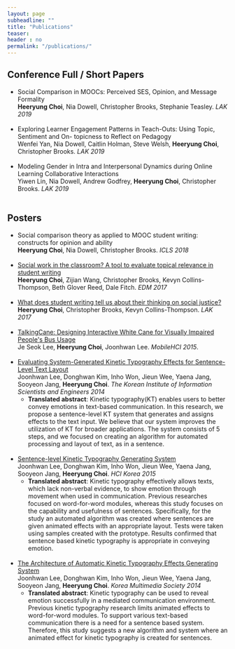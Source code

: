 ```yaml
---
layout: page
subheadline: ""
title: "Publications"
teaser:
header : no
permalink: "/publications/"
---
```

<h2>Conference Full / Short Papers</h2>
<ul>
<li>Social Comparison in MOOCs: Perceived SES, Opinion, and Message Formality <br><strong>Heeryung Choi</strong>, Nia Dowell, Christopher Brooks, Stephanie Teasley. <em>LAK 2019</em></li><br>
<li>Exploring Learner Engagement Patterns in Teach-Outs: Using Topic, Sentiment and On- topicness to Reflect on Pedagogy<br>Wenfei Yan, Nia Dowell, Caitlin Holman, Steve Welsh, <strong>Heeryung Choi</strong>, Christopher Brooks. <em>LAK 2019</em></li><br>
<li>Modeling Gender in Intra and Interpersonal Dynamics during Online Learning Collaborative Interactions<br>Yiwen Lin, Nia Dowell, Andrew Godfrey, <strong>Heeryung Choi</strong>, Christopher Brooks. <em>LAK 2019</em></li><br>
</ul>


<h2>Posters</h2>
<ul>
<li>Social comparison theory as applied to MOOC student writing: constructs for opinion and ability<br><strong>Heeryung Choi</strong>, Nia Dowell, Christopher Brooks. <em>ICLS 2018</em></li><br>
<li><a href="http://educationaldatamining.org/EDM2017/proc_files/papers/paper_132.pdf">Social work in the classroom? A tool to evaluate topical relevance in student writing</a><br><strong>Heeryung Choi</strong>, Zijian Wang, Christopher Brooks, Kevyn Collins-Thompson, Beth Glover Reed, Dale Fitch. <em>EDM 2017</em></li><br> 
<li><a href="http://dl.acm.org/citation.cfm?id=3029477">What does student writing tell us about their thinking on social justice?</a><br><strong>Heeryung Choi</strong>, Christopher Brooks, Kevyn Collins-Thompson. <em>LAK 2017</em></li><br>
<li><a href="http://dl.acm.org/citation.cfm?doid=2786567.2793686">TalkingCane: Designing Interactive White Cane for Visually Impaired People's Bus Usage</a><br>Je Seok Lee, <strong>Heeryung Choi</strong>, Joonhwan Lee. <em>MobileHCI 2015</em>.</li><br>
    <li><a href="http://www.dbpia.co.kr/Article/NODE06228881">Evaluating System-Generated Kinetic Typography Effects for Sentence-Level Text Layout</a><br>
Joonhwan Lee, Donghwan Kim, Inho Won, Jieun Wee, Yaena Jang, Sooyeon Jang, <strong>Heeryung Choi</strong>. <em>The Korean Institute of Information Scientists and Engineers 2014</em> 
        <ul> <li> <strong>Translated abstract</strong>: Kinetic typography(KT) enables users to better convey emotions in text-based communication. In this research, we propose a sentence-level KT system that generates and assigns effects to the text input. We believe that our system improves the utilization of KT for broader applications. The system consists of 5 steps, and we focused on creating an algorithm for automated processing and layout of text, as in a sentence.
            </li></ul></li><br>
    <li><a href="http://www.dbpia.co.kr/Article/NODE06139482">Sentence-level Kinetic Typography Generating System</a><br>Joonhwan Lee, Donghwan Kim, Inho Won, Jieun Wee, Yaena Jang, Sooyeon Jang, <strong>Heeryung Choi</strong>. <em>HCI Korea 2015</em><br>
        <ul><li><strong>Translated abstract</strong>: Kinetic typography effectively allows texts, which lack non-verbal evidence, to show emotion through movement when used in communication. Previous researches focused on word-for-word modules, whereas this study focuses on the capability and usefulness of sentences. Specifically, for the study an automated algorithm was created where sentences are given animated effects with an appropriate layout. Tests were taken using samples created with the prototype. Results confirmed that sentence based kinetic typography is appropriate in conveying emotion.</li></ul></li><br>
    <li><a href="http://heeryung.github.com/assets/files/multimedia_kt.pdf">The Architecture of Automatic Kinetic Typography Effects Generating System</a><br>Joonhwan Lee, Donghwan Kim, Inho Won, Jieun Wee, Yaena Jang, Sooyeon Jang, <strong>Heeryung Choi</strong>. <em>Korea Multimedia Society 2014</em><br>
        <ul><li><strong>Translated abstract</strong>: Kinetic typography can be used to reveal emotion successfully in a mediated communication environment. Previous kinetic typography research limits animated effects to word-for-word modules. To support various text-based communication there is a need for a sentence based system. Therefore, this study suggests a new algorithm and system where an animated effect for kinetic typography is created for sentences.
        </li></ul></li><br>
</ul>
